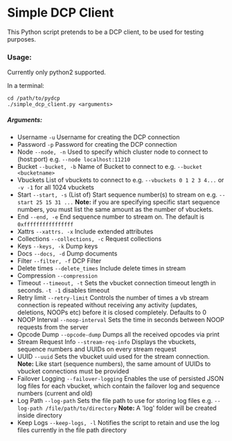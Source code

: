 # Simple DCP Client

This Python script pretends to be a DCP client, to be used for testing purposes.

### Usage:
Currently only python2 supported.

In a terminal:
```
cd /path/to/pydcp
./simple_dcp_client.py <arguments>
```
##### Arguments:
* Username `-u` Username for creating the DCP connection
* Password `-p` Password for creating the DCP connection
* Node `--node, -n` Used to specify which cluster node to connect to (host:port) e.g. `--node localhost:11210`
* Bucket `--bucket, -b` Name of Bucket to connect to e.g. `--bucket <bucketname>`
* Vbuckets List of vbuckets to connect to e.g. `--vbuckets 0 1 2 3 4...` or `-v -1` for all 1024 vbuckets
* Start `--start, -s` (List of) Start sequence number(s) to stream on e.g. `--start 25 15 31 ...` __Note:__ if you are specifying specific start sequence numbers, you must list the same amount as the number of vbuckets.
* End `--end, -e` End sequence number to stream on. The default is `0xffffffffffffffff`
* Xattrs `--xattrs. -x` Include extended attributes
* Collections `--collections, -c` Request collections
* Keys `--keys, -k` Dump keys
* Docs `--docs, -d` Dump documents
* Filter `--filter, -f` DCP Filter
* Delete times `--delete_times` Include delete times in stream
* Compression `--compression`
* Timeout `--timeout, -t` Sets the vbucket connection timeout length in seconds. `-t -1` disables timeout
* Retry limit `--retry-limit` Controls the number of times a vb stream connection is repeated without receiving any activity (updates, deletions, NOOPs etc) before it is closed completely. Defaults to 0
* NOOP Interval `--noop-interval` Sets the time in seconds between NOOP requests from the server
* Opcode Dump `--opcode-dump` Dumps all the received opcodes via print
* Stream Request Info `--stream-req-info` Displays the vbuckets, sequence numbers and UUIDs on every stream request
* UUID `--uuid` Sets the vbucket uuid used for the stream connection. __Note:__ Like start (sequence numbers), the same amount of UUIDs to vbucket connections must be provided
* Failover Logging `--failover-logging` Enables the use of persisted JSON log files for each vbucket, which contain the failover log and sequence numbers (current and old)
* Log Path `--log-path` Sets the file path to use for storing log files e.g. `--log-path /file/path/to/directory` __Note:__ A 'log' folder will be created inside directory
* Keep Logs `--keep-logs, -l` Notifies the script to retain and use the log files currently in the file path directory
